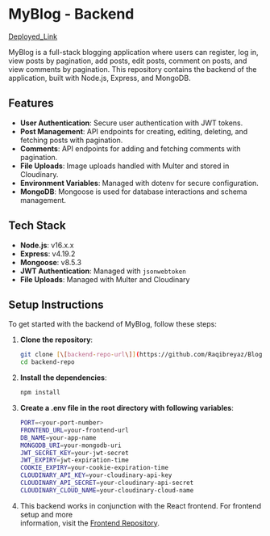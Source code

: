 # MyBlog - Backend

[Deployed_Link](https://my-blog-raqib.netlify.app)

MyBlog is a full-stack blogging application where users can register, log in, view posts by pagination, add posts, edit posts, comment on posts, and view comments by pagination. This repository contains the backend of the application, built with Node.js, Express, and MongoDB.

## Features
- **User Authentication**: Secure user authentication with JWT tokens.
- **Post Management**: API endpoints for creating, editing, deleting, and fetching posts with pagination.
- **Comments**: API endpoints for adding and fetching comments with pagination.
- **File Uploads**: Image uploads handled with Multer and stored in Cloudinary.
- **Environment Variables**: Managed with dotenv for secure configuration.
- **MongoDB**: Mongoose is used for database interactions and schema management.

## Tech Stack
- **Node.js**: v16.x.x
- **Express**: v4.19.2
- **Mongoose**: v8.5.3
- **JWT Authentication**: Managed with `jsonwebtoken`
- **File Uploads**: Managed with Multer and Cloudinary

## Setup Instructions
To get started with the backend of MyBlog, follow these steps:

1. **Clone the repository**:
   ```bash
   git clone [\[backend-repo-url\]](https://github.com/Raqibreyaz/BlogBackend.git)
   cd backend-repo

2. **Install the dependencies**:
    ```bash
    npm install

3. **Create a .env file in the root directory with following variables**:
    ```bash
    PORT=<your-port-number>
    FRONTEND_URL=your-frontend-url
    DB_NAME=your-app-name
    MONGODB_URI=your-mongodb-uri
    JWT_SECRET_KEY=your-jwt-secret
    JWT_EXPIRY=jwt-expiration-time
    COOKIE_EXPIRY=your-cookie-expiration-time
    CLOUDINARY_API_KEY=your-cloudinary-api-key
    CLOUDINARY_API_SECRET=your-cloudinary-api-secret
    CLOUDINARY_CLOUD_NAME=your-cloudinary-cloud-name

4. This backend works in conjunction with the React frontend. For frontend setup and more    
   information, visit the [Frontend Repository](https://github.com/Raqibreyaz/BlogFrontend.git).